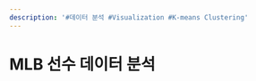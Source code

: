 ```yaml
---
description: '#데이터 분석 #Visualization #K-means Clustering'
---
```


# MLB 선수 데이터 분석

<figure><img src="../../../.gitbook/assets/MLB 선수 데이터 분석_페이지_01.jpg" alt=""><figcaption></figcaption></figure>

<figure><img src="../../../.gitbook/assets/MLB 선수 데이터 분석_페이지_02.jpg" alt=""><figcaption></figcaption></figure>

<figure><img src="../../../.gitbook/assets/MLB 선수 데이터 분석_페이지_03.jpg" alt=""><figcaption></figcaption></figure>

<figure><img src="../../../.gitbook/assets/MLB 선수 데이터 분석_페이지_04.jpg" alt=""><figcaption></figcaption></figure>

<figure><img src="../../../.gitbook/assets/MLB 선수 데이터 분석_페이지_05.jpg" alt=""><figcaption></figcaption></figure>

<figure><img src="../../../.gitbook/assets/MLB 선수 데이터 분석_페이지_06.jpg" alt=""><figcaption></figcaption></figure>

<figure><img src="../../../.gitbook/assets/MLB 선수 데이터 분석_페이지_07.jpg" alt=""><figcaption></figcaption></figure>

<figure><img src="../../../.gitbook/assets/MLB 선수 데이터 분석_페이지_08.jpg" alt=""><figcaption></figcaption></figure>

<figure><img src="../../../.gitbook/assets/MLB 선수 데이터 분석_페이지_09.jpg" alt=""><figcaption></figcaption></figure>

<figure><img src="../../../.gitbook/assets/MLB 선수 데이터 분석_페이지_10.jpg" alt=""><figcaption></figcaption></figure>

<figure><img src="../../../.gitbook/assets/MLB 선수 데이터 분석_페이지_11.jpg" alt=""><figcaption></figcaption></figure>

<figure><img src="../../../.gitbook/assets/MLB 선수 데이터 분석_페이지_12.jpg" alt=""><figcaption></figcaption></figure>

<figure><img src="../../../.gitbook/assets/MLB 선수 데이터 분석_페이지_13.jpg" alt=""><figcaption></figcaption></figure>

<figure><img src="../../../.gitbook/assets/MLB 선수 데이터 분석_페이지_14.jpg" alt=""><figcaption></figcaption></figure>

<figure><img src="../../../.gitbook/assets/MLB 선수 데이터 분석_페이지_15.jpg" alt=""><figcaption></figcaption></figure>

<figure><img src="../../../.gitbook/assets/MLB 선수 데이터 분석_페이지_16.jpg" alt=""><figcaption></figcaption></figure>

<figure><img src="../../../.gitbook/assets/MLB 선수 데이터 분석_페이지_17.jpg" alt=""><figcaption></figcaption></figure>

<figure><img src="../../../.gitbook/assets/MLB 선수 데이터 분석_페이지_18.jpg" alt=""><figcaption></figcaption></figure>

<figure><img src="../../../.gitbook/assets/MLB 선수 데이터 분석_페이지_19 (1).jpg" alt=""><figcaption></figcaption></figure>

<figure><img src="../../../.gitbook/assets/MLB 선수 데이터 분석_페이지_20.jpg" alt=""><figcaption></figcaption></figure>

<figure><img src="../../../.gitbook/assets/MLB 선수 데이터 분석_페이지_21 (1).jpg" alt=""><figcaption></figcaption></figure>

